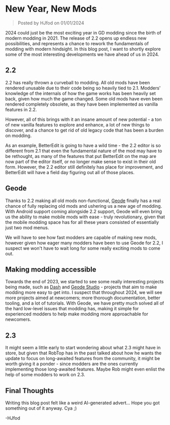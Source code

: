 # New Year, New Mods

> Posted by HJfod on 01/01/2024

2024 could just be the most exciting year in GD modding since the birth of modern modding in 2021. The release of 2.2 opens up endless new possibilities, and represents a chance to rework the fundamentals of modding with modern hindsight. In this blog post, I want to shortly explore some of the most interesting developments we have ahead of us in 2024.

## 2.2

2.2 has really thrown a curveball to modding. All old mods have been rendered unusable due to their code being so heavily tied to 2.1. Modders' knowledge of the internals of how the game works has been heavily set back, given how much the game changed. Some old mods have even been rendered completely obsolete, as they have been implemented as vanilla features in 2.2.

However, all of this brings with it an insane amount of new potential - a ton of new vanilla features to explore and enhance, a lot of new things to discover, and a chance to get rid of old legacy code that has been a burden on modding.

As an example, BetterEdit is going to have a wild time - the 2.2 editor is so different from 2.1 that even the fundamental nature of the mod may have to be rethought, as many of the features that put BetterEdit on the map are now part of the editor itself, or no longer make sense to exist in their old form. However, the 2.2 editor still definitely has place for improvement, and BetterEdit will have a field day figuring out all of those places.

## Geode

Thanks to 2.2 making all old mods non-functional, [Geode](https://geode-sdk.org) finally has a real chance of fully replacing old mods and ushering us a new age of modding. With Android support coming alongside 2.2 support, Geode will even bring us the ability to make mobile mods with ease - truly revolutionary, given that the mobile modding space has for all these years consisted of essentially just two mod menus.

We will have to see how fast modders are capable of making new mods, however given how eager many modders have been to use Geode for 2.2, I suspect we won't have to wait long for some really exciting mods to come out.

## Making modding accessible

Towards the end of 2023, we started to see some really interesting projects being made, such as [Dash](https://github.com/HJfod/Dash) and [Geode Studio](https://github.com/TheSillyDoggo/GeodeStudio) - projects that aim to make modding more easy to get into. I suspect that throughout 2024, we will see more projects aimed at newcomers; more thorough documentation, better tooling, and a lot of tutorials. With Geode, we have pretty much solved all of the hard low-level issues that modding has, making it simple for experienced modders to help make modding more approachable for newcomers.

## 2.3

It might seem a little early to start wondering about what 2.3 might have in store, but given that RobTop has in the past talked about how he wants the update to focus on long-awaited features from the community, it might be worth giving it a ponder - since modders are the ones currently implementing those long-awaited features. Maybe Rob might even enlist the help of some modders to work on 2.3.

## Final Thoughts

Writing this blog post felt like a weird AI-generated advert... Hope you got something out of it anyway. Cya ;)

-HJfod
